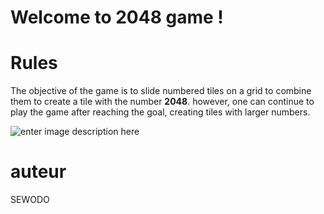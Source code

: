 ﻿# Welcome to 2048 game !
 
 # Rules 
 The objective of the game is to slide numbered tiles on a grid to combine them to create a tile with the number **2048**. however, one can continue to play the game after reaching the goal, creating tiles with larger numbers.
 
![enter image description here](https://cloud.githubusercontent.com/assets/1175750/8614312/280e5dc2-26f1-11e5-9f1f-5891c3ca8b26.png)

# auteur
SEWODO 
